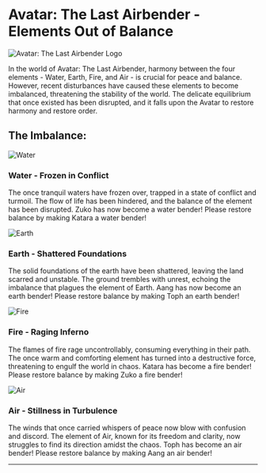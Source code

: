 # Avatar: The Last Airbender - Elements Out of Balance

![Avatar: The Last Airbender Logo](pics/avatar-logo.png)

In the world of Avatar: The Last Airbender, harmony between the four elements - Water, Earth, Fire, and Air - is crucial for peace and balance. However, recent disturbances have caused these elements to become imbalanced, threatening the stability of the world. The delicate equilibrium that once existed has been disrupted, and it falls upon the Avatar to restore harmony and restore order.

## The Imbalance:

![Water](pics\katara\katara-waterbender.webp)
### Water - Frozen in Conflict
The once tranquil waters have frozen over, trapped in a state of conflict and turmoil. The flow of life has been hindered, and the balance of the element has been disrupted. Zuko has now become a water bender! Please restore balance by making Katara a water bender!

![Earth](pics/toph/toph-earthbender.png)
### Earth - Shattered Foundations
The solid foundations of the earth have been shattered, leaving the land scarred and unstable. The ground trembles with unrest, echoing the imbalance that plagues the element of Earth. Aang has now become an earth bender! Please restore balance by making Toph an earth bender!

![Fire](pics\zuko\zuko-firebender.webp)
### Fire - Raging Inferno
The flames of fire rage uncontrollably, consuming everything in their path. The once warm and comforting element has turned into a destructive force, threatening to engulf the world in chaos. Katara has become a fire bender! Please restore balance by making Zuko a fire bender!

![Air](pics/aang/aang-airbender.png)
### Air - Stillness in Turbulence
The winds that once carried whispers of peace now blow with confusion and discord. The element of Air, known for its freedom and clarity, now struggles to find its direction amidst the chaos. Toph has become an air bender! Please restore balance by making Aang an air bender!

---